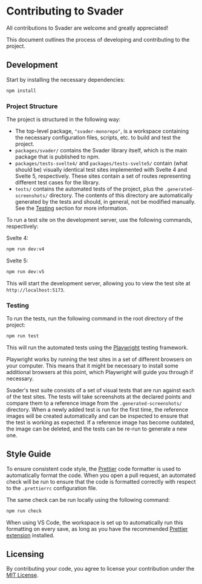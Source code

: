 # Contributing to Svader

All contributions to Svader are welcome and greatly appreciated!

This document outlines the process of developing and contributing to the project.

## Development

Start by installing the necessary dependencies:

```bash
npm install
```

### Project Structure

The project is structured in the following way:

-   The top-level package, `"svader-monorepo"`, is a workspace containing the necessary configuration files, scripts, etc. to build and test the project.
-   `packages/svader/` contains the Svader library itself, which is the main package that is published to npm.
-   `packages/tests-svelte4/` and `packages/tests-svelte5/` contain (what should be) visually identical test sites implemented with Svelte 4 and Svelte 5, respectively. These sites contain a set of routes representing different test cases for the library.
-   `tests/` contains the automated tests of the project, plus the `.generated-screenshots/` directory. The contents of this directory are automatically generated by the tests and should, in general, not be modified manually. See the [Testing](#testing) section for more information.

To run a test site on the development server, use the following commands, respectively:

Svelte 4:

```bash
npm run dev:v4
```

Svelte 5:

```bash
npm run dev:v5
```

This will start the development server, allowing you to view the test site at `http://localhost:5173`.

### Testing

To run the tests, run the following command in the root directory of the project:

```bash
npm run test
```

This will run the automated tests using the [Playwright](https://playwright.dev/) testing framework.

Playwright works by running the test sites in a set of different browsers on your computer. This means that it might be necessary to install some additional browsers at this point, which Playwright will guide you through if necessary.

Svader's test suite consists of a set of visual tests that are run against each of the test sites. The tests will take screenshots at the declared points and compare them to a reference image from the `.generated-screenshots/` directory. When a newly added test is run for the first time, the reference images will be created automatically and can be inspected to ensure that the test is working as expected. If a reference image has become outdated, the image can be deleted, and the tests can be re-run to generate a new one.

## Style Guide

To ensure consistent code style, the [Prettier](https://prettier.io/) code formatter is used to automatically format the code.
When you open a pull request, an automated check will be run to ensure that the code is formatted correctly with respect to the `.prettierrc` configuration file.

The same check can be run locally using the following command:

```bash
npm run check
```

When using VS Code, the workspace is set up to automatically run this formatting on every save, as long as you have the recommended [Prettier extension](https://marketplace.visualstudio.com/items?itemName=esbenp.prettier-vscode) installed.

## Licensing

By contributing your code, you agree to license your contribution under the [MIT License](LICENSE.md).
